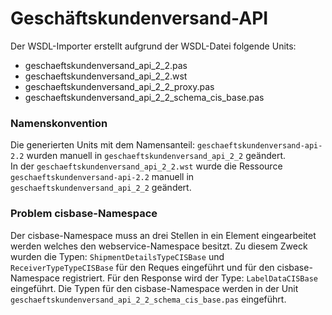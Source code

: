 Geschäftskundenversand-API 
==========================

Der WSDL-Importer erstellt aufgrund der WSDL-Datei folgende Units:    
* geschaeftskundenversand_api_2_2.pas
* geschaeftskundenversand_api_2_2.wst
* geschaeftskundenversand_api_2_2_proxy.pas
* geschaeftskundenversand_api_2_2_schema_cis_base.pas

### Namenskonvention     
Die generierten Units mit dem Namensanteil: `geschaeftskundenversand-api-2.2` wurden manuell in `geschaeftskundenversand_api_2_2` geändert.    
In der `geschaeftskundenversand_api_2_2.wst` wurde die Ressource `geschaeftskundenversand-api-2.2` manuell in `geschaeftskundenversand_api_2_2` geändert.

### Problem cisbase-Namespace     
Der cisbase-Namespace muss an drei Stellen in ein Element eingearbeitet werden welches den webservice-Namespace besitzt.
Zu diesem Zweck wurden die Typen: `ShipmentDetailsTypeCISBase` und `ReceiverTypeTypeCISBase` für den Reques eingeführt und für den cisbase-Namespace registriert.
Für den Response wird der Type: `LabelDataCISBase` eingeführt.
Die Typen für den cisbase-Namespace werden in der Unit `geschaeftskundenversand_api_2_2_schema_cis_base.pas` eingeführt.